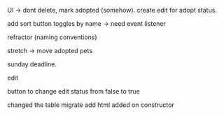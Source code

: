 UI -> dont delete, mark adopted (somehow). create edit for adopt status. 

add sort button toggles by name -> need event listener 

refractor (naming conventions)

stretch -> move adopted pets

sunday deadline. 


edit 

button to change edit status from false to true  

changed the table
migrate 
add html 
added on constructor 

